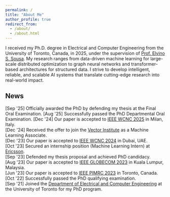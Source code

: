 ```yaml
---
permalink: /
title: "About Me"
author_profile: true
redirect_from: 
  - /about/
  - /about.html
---
```


I received my Ph.D. degree in Electrical and Computer Engineering from the University of Toronto, Canada, in 2025, under the supervision of [Prof. Elvino S. Sousa](https://www.ece.utoronto.ca/people/sousa-e-s/). My research ranges from data-driven machine learning for large-scale distributed optimization to graph neural networks and transformer-based architectures for structured data. I strive to develop intelligent, reliable, and scalable AI systems that translate cutting-edge research into real-world impact.

## News
[Sep '25] Officially awarded the PhD by defending my thesis at the Final Oral Examination.
[Aug '25] Successfully passed the PhD Departmental Oral Examination. 
[Dec '24] Our paper is accepted to [IEEE WCNC 2025](https://wcnc2025.ieee-wcnc.org/) in Milan, Italy.  
[Dec '24] Received the offer to join the [Vector Institute](https://vectorinstitute.ai/) as a Machine Learning Associate.  
[Dec '23] Our paper is accepted to [IEEE WCNC 2024](https://wcnc2024.ieee-wcnc.org/) in Dubai, UAE.  
[Oct '23] Secured an internship position (Machine Learning Intern) at [Ericsson](https://www.ericsson.com/en).  
[Sep '23] Defended my thesis proposal and achieved PhD candidacy.  
[Aug '23] Our paper is accepted to [IEEE GLOBECOM 2023](https://globecom2023.ieee-globecom.org/) in Kuala Lumpur, Malaysia.  
[Jun '23] Our paper is accepted to [IEEE PIMRC 2023](https://pimrc2023.ieee-pimrc.org/) in Toronto, Canada.  
[Oct '22] Successfully passed the PhD qualifying examination.  
[Sep '21] Joined the [Department of Electrical and Computer Engineering](https://www.ece.utoronto.ca/) at the University of Toronto for my PhD program.  

